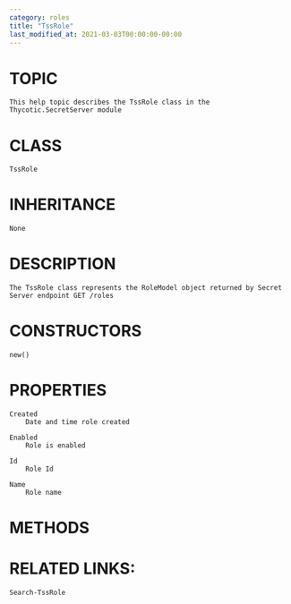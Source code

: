 ```yaml
---
category: roles
title: "TssRole"
last_modified_at: 2021-03-03T00:00:00-00:00
---
```


# TOPIC
    This help topic describes the TssRole class in the Thycotic.SecretServer module

# CLASS
    TssRole

# INHERITANCE
    None

# DESCRIPTION
    The TssRole class represents the RoleModel object returned by Secret Server endpoint GET /roles

# CONSTRUCTORS
    new()

# PROPERTIES
    Created
        Date and time role created

    Enabled
        Role is enabled

    Id
        Role Id

    Name
        Role name

# METHODS

# RELATED LINKS:
    Search-TssRole